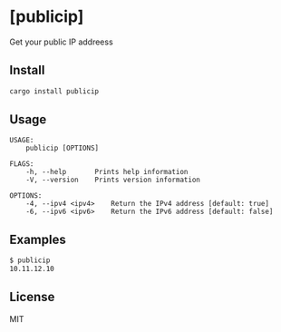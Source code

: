 # [publicip]
Get your public IP addreess

## Install

```bash
cargo install publicip
```

## Usage

```
USAGE:
    publicip [OPTIONS]

FLAGS:
    -h, --help       Prints help information
    -V, --version    Prints version information

OPTIONS:
    -4, --ipv4 <ipv4>    Return the IPv4 address [default: true]
    -6, --ipv6 <ipv6>    Return the IPv6 address [default: false]
```

## Examples

```bash
$ publicip
10.11.12.10
```

## License

MIT
